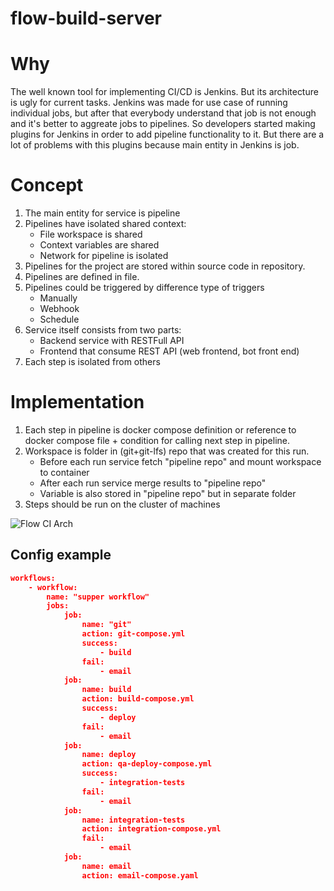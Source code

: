 # flow-build-server

# Why
The well known tool for implementing CI/CD is Jenkins. But its architecture is 
ugly for current tasks. Jenkins was made for use case of running individual
jobs, but after that everybody understand that job is not enough and it's better
to aggreate jobs to pipelines. So developers started making plugins for Jenkins 
in order to add pipeline functionality to it. But there are a lot of problems
with this plugins because main entity in Jenkins is job.

# Concept
1. The main entity for service is pipeline
2. Pipelines have isolated shared context:
    * File workspace is shared
    * Context variables are shared
    * Network for pipeline is isolated
3. Pipelines for the project are stored within source code in repository.
4. Pipelines are defined in file. 
5. Pipelines could be triggered by difference type of triggers
    * Manually
    * Webhook
    * Schedule
6. Service itself consists from two parts:
    * Backend service with RESTFull API
    * Frontend that consume REST API (web frontend, bot front end)
7. Each step is isolated from others

# Implementation
1. Each step in pipeline is docker compose definition or reference to 
docker compose file + condition for calling next step in pipeline.
2. Workspace is folder in (git+git-lfs) repo that was created for this run.
    * Before each run service fetch "pipeline repo" and mount workspace to container
    * After each run service merge results to "pipeline repo"
    * Variable is also stored in "pipeline repo" but in separate folder
3. Steps should be run on the cluster of machines

![Flow CI Arch](http://i.imgur.com/VxEIY20.jpg)

## Config example
```json
workflows:
    - workflow:
        name: "supper workflow"
        jobs:
            job:
                name: "git"
                action: git-compose.yml
                success:
                    - build
                fail:
                    - email
            job:
                name: build
                action: build-compose.yml
                success:
                    - deploy
                fail:
                    - email
            job:
                name: deploy
                action: qa-deploy-compose.yml
                success:
                    - integration-tests
                fail:
                    - email
            job:
                name: integration-tests
                action: integration-compose.yml
                fail:
                    - email
            job:
                name: email
                action: email-compose.yaml
```

